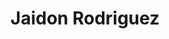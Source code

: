 ---
pid: ns178
title: Jaidon Rodriguez
location_transcription: Norris Square
coordinates: "[-75.134747038815, 39.982710506998]"
zipcode: '19125'
gen_neighborhood: River Wards
neighborhood: Fishtown,Kensington
outside_phl: 
age: '13'
age_range: 13-19
instagram: 
image_file_name: ns_178.jpg
proposal_transcription: "#NAME?"
topic: Unknown
topic_summary: '0'
type: Playground
keywords_other: Jungle Gym, Park
credit: 
image_labels: 
twitter: crashboy_jay21
facebook: 
permalink: "/monuments/ns178/"
layout: item-page
---